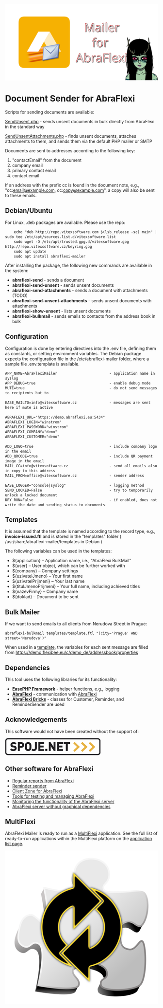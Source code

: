 ![Package Logo](social-preview.svg?raw=true "Project Logo")

Document Sender for AbraFlexi
=============================

Scripts for sending documents are available:

[SendUnsent.php](src/SendUnsent.php) - sends unsent documents in bulk directly from AbraFlexi in the standard way

[SendUnsentAttachments.php](src/SendUnsentAttachments.php) - finds unsent documents, attaches attachments to them, and sends them via the default PHP mailer or SMTP

Documents are sent to addresses according to the following key:

1. "contactEmail" from the document
2. company email
3. primary contact email
4. contact email

If an address with the prefix cc is found in the document note, e.g., "cc:email@example.com, cc:copy@example.com", a copy will also be sent to these emails.

Debian/Ubuntu
-------------

For Linux, .deb packages are available. Please use the repo:

```shell
    echo "deb http://repo.vitexsoftware.com $(lsb_release -sc) main" | sudo tee /etc/apt/sources.list.d/vitexsoftware.list
    sudo wget -O /etc/apt/trusted.gpg.d/vitexsoftware.gpg http://repo.vitexsoftware.cz/keyring.gpg
    sudo apt update
    sudo apt install abraflexi-mailer
```

After installing the package, the following new commands are available in the system:

* **abraflexi-send**                    - sends a document
* **abraflexi-send-unsent**             - sends unsent documents
* **abraflexi-send-attachments**        - sends a document with attachments (TODO)
* **abraflexi-send-unsent-attachments** - sends unsent documents with attachments
* **abraflexi-show-unsent**             - lists unsent documents
* **abraflexi-bulkmail**                - sends emails to contacts from the address book in bulk

Configuration
-------------

Configuration is done by entering directives into the .env file, defining them as constants, or setting environment variables.
The Debian package expects the configuration file in the /etc/abraflexi-mailer folder, where a sample file .env.template is available.

```env
APP_NAME=AbraFlexiMailer                        - application name in syslog
APP_DEBUG=true                                  - enable debug mode
MUTE=true                                       - do not send messages to recipients but to

EASE_MAILTO=info@vitexsoftware.cz               - messages are sent here if mute is active

ABRAFLEXI_URL="https://demo.abraflexi.eu:5434"
ABRAFLEXI_LOGIN="winstrom"
ABRAFLEXI_PASSWORD="winstrom"
ABRAFLEXI_COMPANY="demo"
ABRAFLEXI_CUSTOMER="demo"

ADD_LOGO=true                                   - include company logo in the email
ADD_QRCODE=true                                 - include QR payment image in the email
MAIL_CC=info@vitexsoftware.cz                   - send all emails also in copy to this address
MAIL_FROM=office@vitexsoftware.cz               - sender address

EASE_LOGGER="console|syslog"                    - logging method
SEND_LOCKED=False                               - try to temporarily unlock a locked document
DRY_RUN=False                                   - if enabled, does not write the date and sending status to documents
```

Templates
---------

It is assumed that the template is named according to the record type, e.g., **invoice-issued.ftl** 
and is stored in the "templates" folder ( /usr/share/abraflexi-mailer/templates in Debian )

The following variables can be used in the templates:

* ${application} – Application name, i.e., "AbraFlexi BulkMail"
* ${user} – User object, which can be further worked with
* ${company} – Company settings
* ${uzivatelJmeno} – Your first name
* ${uzivatelPrijmeni} – Your last name
* ${titulJmenoPrijmeni} – Your full name, including achieved titles
* ${nazevFirmy} – Company name
* ${doklad} – Document to be sent

Bulk Mailer
-----------

If we want to send emails to all clients from Nerudova Street in Prague:

```shell
abraflexi-bulkmail templates/template.ftl "(city='Prague' AND street='Nerudova')"
```

When used in a [template](tests/test.ftl), the variables for each sent message
are filled from https://demo.flexibee.eu/c/demo_de/addressbook/properties

Dependencies
------------

This tool uses the following libraries for its functionality:

* [**EasePHP Framework**](https://github.com/VitexSoftware/php-ease-core)   - helper functions, e.g., logging
* [**AbraFlexi**](https://github.com/Spoje-NET/php-abraflexi)               - communication with [AbraFlexi](https://flexibee.eu/)
* [**AbraFlexi Bricks**](https://github.com/VitexSoftware/AbraFlexi-Bricks) - classes for Customer, Reminder, and ReminderSender are used

Acknowledgements
----------------

This software would not have been created without the support of:

[ ![Spoje.Net](doc/spojenet.gif?raw=true "Spoje.Net s.r.o.") ](https://spoje.net/)

Other software for AbraFlexi
----------------------------

* [Regular reports from AbraFlexi](https://github.com/VitexSoftware/AbraFlexi-Digest)
* [Reminder sender](https://github.com/VitexSoftware/php-abraflexi-reminder)
* [Client Zone for AbraFlexi](https://github.com/VitexSoftware/AbraFlexi-ClientZone)
* [Tools for testing and managing AbraFlexi](https://github.com/VitexSoftware/AbraFlexi-TestingTools)
* [Monitoring the functionality of the AbraFlexi server](https://github.com/VitexSoftware/monitoring-plugins-abraflexi)
* [AbraFlexi server without graphical dependencies](https://github.com/VitexSoftware/abraflexi-server-deb)

MultiFlexi
----------

AbraFlexi Mailer is ready to run as a [MultiFlexi](https://multiflexi.eu) application.
See the full list of ready-to-run applications within the MultiFlexi platform on the [application list page](https://www.multiflexi.eu/apps.php).

[![MultiFlexi App](https://github.com/VitexSoftware/MultiFlexi/blob/main/doc/multiflexi-app.svg)](https://www.multiflexi.eu/apps.php)

